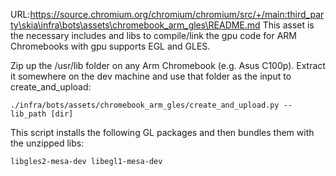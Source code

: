 URL:https://source.chromium.org/chromium/chromium/src/+/main:third_party\skia\infra\bots\assets\chromebook_arm_gles\README.md
This asset is the necessary includes and libs to compile/link the gpu code
for ARM Chromebooks with gpu supports EGL and GLES.

Zip up the /usr/lib folder on any Arm Chromebook (e.g. Asus C100p). Extract it somewhere
on the dev machine and use that folder as the input to create_and_upload:

    ./infra/bots/assets/chromebook_arm_gles/create_and_upload.py --lib_path [dir]

This script installs the following GL packages and then bundles them with the
unzipped libs:

    libgles2-mesa-dev libegl1-mesa-dev


